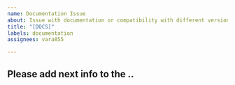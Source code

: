 ```yaml
---
name: Documentation Issue
about: Issue with documentation or compatibility with different version
title: "[DOCS]"
labels: documentation
assignees: vara855

---
```


**Please add next info to the ..**
-
